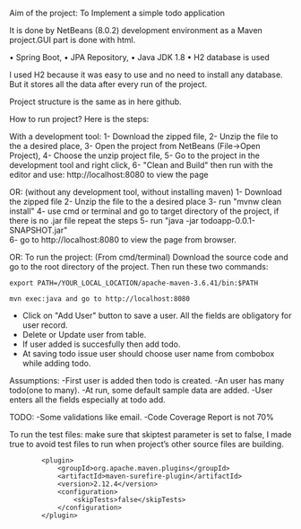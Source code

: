 
Aim of the project:
To Implement a simple todo application 

It is done by  NetBeans (8.0.2) development environment as a Maven project.GUI part is done with html. 

•	Spring Boot, 
•	JPA Repository, 
•	Java JDK 1.8
•	H2 database is used

I used H2 because it was easy to use and no need to install any database. But it stores all the data after every run of the project. 

Project structure is the same as in here github.

How to run project? Here is the steps:

With a development tool:
   1- Download the zipped file, 
   2- Unzip the file to the a desired place,
   3- Open the project from NetBeans (File->Open Project),
   4- Choose the unzip project file,
   5- Go to the project in the development tool and right click,
   6- "Clean and Build" then run with the editor and use:
         http://localhost:8080 to view the page 

 OR: (without any development tool, without installing maven)
   1- Download the zipped file 
   2- Unzip the file to the a desired place
   3- run "mvnw clean install" 
   4- use cmd or terminal and go to target directory of the project, if there is no .jar file repeat the steps
   5- run "java -jar todoapp-0.0.1-SNAPSHOT.jar"  
   6- go to http://localhost:8080 to view the page from browser.

OR:
    To run the project: (From cmd/terminal)
    Download the source code and go to the root directory of the project. Then run these two commands:

    export PATH=/YOUR_LOCAL_LOCATION/apache-maven-3.6.41/bin:$PATH

    mvn exec:java and go to http://localhost:8080

- Click on "Add User" button to save a user. All the fields are obligatory for user record.
- Delete or Update user from table.
- If user added is succesfully then add todo.
- At saving todo issue user should choose user name from combobox while adding todo.

Assumptions:
   -First user is added then todo is created.
   -An user has many todo(one to many).
   -At run, some default sample data are added.
   -User enters all the fields especially at todo add.

TODO:
   -Some validations like email.
   -Code Coverage Report is not 70%

To run the test files:
make sure that skiptest parameter is set to false, I made true to avoid test files to run when project’s other source files are building.

            <plugin>
                <groupId>org.apache.maven.plugins</groupId>
                <artifactId>maven-surefire-plugin</artifactId>
                <version>2.12.4</version>
                <configuration>
                    <skipTests>false</skipTests>
                </configuration>
            </plugin>  



